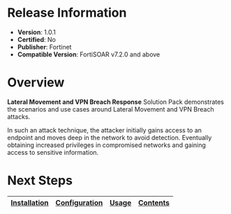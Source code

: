 # Release Information

- **Version**: 1.0.1
- **Certified**: No
- **Publisher**: Fortinet
- **Compatible Version**: FortiSOAR v7.2.0 and above 

# Overview

**Lateral Movement and VPN Breach Response** Solution Pack demonstrates the scenarios and use cases around Lateral Movement and VPN Breach attacks.

In such an attack technique, the attacker initially gains access to an endpoint and moves deep in the network to avoid detection. Eventually obtaining increased privileges in compromised networks and gaining access to sensitive information.

# Next Steps

| [Installation](https://github.com/fortinet-fortisoar/solution-pack-lateral-movement-and-vpn-breach-response/blob/release/1.0.1/docs/setup.md#installation) | [Configuration](https://github.com/fortinet-fortisoar/solution-pack-lateral-movement-and-vpn-breach-response/blob/release/1.0.1/docs/setup.md#configuration) | [Usage](https://github.com/fortinet-fortisoar/solution-pack-lateral-movement-and-vpn-breach-response/blob/release/1.0.1/docs/usage.md) | [Contents](https://github.com/fortinet-fortisoar/solution-pack-lateral-movement-and-vpn-breach-response/blob/release/1.0.1/docs/contents.md) |
|--------------------------------------------|----------------------------------------------|------------------------|------------------------------|
